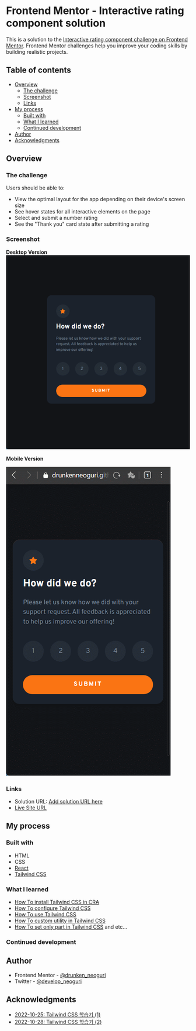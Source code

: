 # Frontend Mentor - Interactive rating component solution

This is a solution to the [Interactive rating component challenge on Frontend Mentor](https://www.frontendmentor.io/challenges/interactive-rating-component-koxpeBUmI). Frontend Mentor challenges help you improve your coding skills by building realistic projects.

## Table of contents

- [Overview](#overview)
  - [The challenge](#the-challenge)
  - [Screenshot](#screenshot)
  - [Links](#links)
- [My process](#my-process)
  - [Built with](#built-with)
  - [What I learned](#what-i-learned)
  - [Continued development](#continued-development)
- [Author](#author)
- [Acknowledgments](#acknowledgments)

## Overview

### The challenge

Users should be able to:

- View the optimal layout for the app depending on their device's screen size
- See hover states for all interactive elements on the page
- Select and submit a number rating
- See the "Thank you" card state after submitting a rating

### Screenshot

**Desktop Version**
![desktop](https://github.com/DrunkenNeoguri/practiceCSSlib/blob/main/images/website.gif?raw=true)

**Mobile Version**

![Mobile](https://github.com/DrunkenNeoguri/practiceCSSlib/blob/main/images/mobile.gif?raw=true)

### Links

- Solution URL: [Add solution URL here](https://your-solution-url.com)
- [Live Site URL](https://drunkenneoguri.github.io/practiceCSSlib/)

## My process

### Built with

- HTML
- CSS
- [React](https://reactjs.org/)
- [Tailwind CSS](https://tailwindcss.com/)

### What I learned

- [How To install Tailwind CSS in CRA](https://tailwindcss.com/docs/guides/create-react-app)
- [How To configure Tailwind CSS](https://tailwindcss.com/docs/configuration)
- [How To use Tailwind CSS](https://tailwindcss.com/docs/container)
- [How To custom utility in Tailwind CSS](https://tailwindcss.com/docs/theme#customizing-the-default-theme)
- [How To set only part in Tailwind CSS](https://tailwindcss.com/docs/adding-custom-styles#using-arbitrary-values)
  and etc...

### Continued development

## Author

- Frontend Mentor - [@drunken_neoguri](https://www.frontendmentor.io/profile/DrunkenNeoguri)
- Twitter - [@develop_neoguri](https://twitter.com/develop_neoguri)

## Acknowledgments

- [2022-10-25: Tailwind CSS 학습기 (1)](https://develop-neoguri.notion.site/2022-10-25-Tailwind-CSS-1-a16b601b5b334766a7bc62feb728a1c8)
- [2022-10-28: Tailwind CSS 학습기 (2)](https://develop-neoguri.notion.site/2022-10-28-Tailwind-CSS-2-d974e4d7dad24a438122ba5cf07911db)

